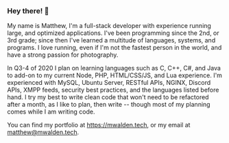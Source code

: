 ### Hey there! 👋

  My name is Matthew, I'm a full-stack developer with experience running large, and optimized applications. I've been programming since the 2nd, or 3rd grade; since then I've learned a multitude of languages, systems, and programs. I love running, even if I'm not the fastest person in the world, and have a strong passion for photography.
  
  In Q3-4 of 2020 I plan on learning languages such as C, C++, C#, and Java to add-on to my current Node, PHP, HTML/CSS/JS, and Lua experience. I'm experienced with MySQL, Ubuntu Server, RESTful APIs, NGINX, Discord APIs, XMPP feeds, security best practices, and the languages listed before hand. I try my best to write clean code that won't need to be refactored after a month, as I like to plan, then write -- though most of my planning comes while I am writing code.
  
  You can find my portfolio at https://mwalden.tech, or my email at matthew@mwalden.tech.
